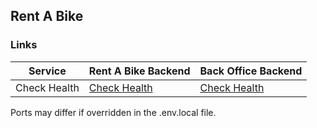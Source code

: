Rent A Bike
-----------


### Links

| Service | Rent A Bike Backend | Back Office Backend |
|---------|---------------------|---------------------|
| Check Health|[Check Health](http://localhost:8030/monitoring/check-health)|[Check Health](http://localhost:8040/monitoring/check-health)|

Ports may differ if overridden in the .env.local file.
